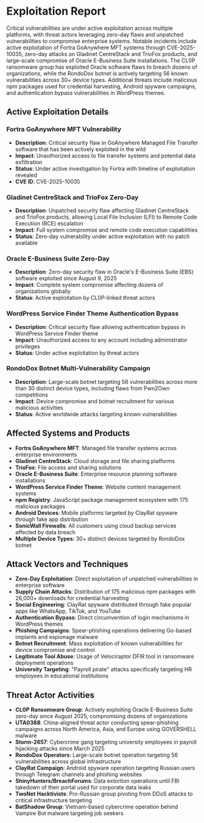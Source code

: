 # Exploitation Report

Critical vulnerabilities are under active exploitation across multiple platforms, with threat actors leveraging zero-day flaws and unpatched vulnerabilities to compromise enterprise systems. Notable incidents include active exploitation of Fortra GoAnywhere MFT systems through CVE-2025-10035, zero-day attacks on Gladinet CentreStack and TrioFox products, and large-scale compromise of Oracle E-Business Suite installations. The CL0P ransomware group has exploited Oracle software flaws to breach dozens of organizations, while the RondoDox botnet is actively targeting 56 known vulnerabilities across 30+ device types. Additional threats include malicious npm packages used for credential harvesting, Android spyware campaigns, and authentication bypass vulnerabilities in WordPress themes.

## Active Exploitation Details

### Fortra GoAnywhere MFT Vulnerability
- **Description**: Critical security flaw in GoAnywhere Managed File Transfer software that has been actively exploited in the wild
- **Impact**: Unauthorized access to file transfer systems and potential data exfiltration
- **Status**: Under active investigation by Fortra with timeline of exploitation revealed
- **CVE ID**: CVE-2025-10035

### Gladinet CentreStack and TrioFox Zero-Day
- **Description**: Unpatched security flaw affecting Gladinet CentreStack and TrioFox products, allowing Local File Inclusion (LFI) to Remote Code Execution (RCE) escalation
- **Impact**: Full system compromise and remote code execution capabilities
- **Status**: Zero-day vulnerability under active exploitation with no patch available

### Oracle E-Business Suite Zero-Day
- **Description**: Zero-day security flaw in Oracle's E-Business Suite (EBS) software exploited since August 9, 2025
- **Impact**: Complete system compromise affecting dozens of organizations globally
- **Status**: Active exploitation by CL0P-linked threat actors

### WordPress Service Finder Theme Authentication Bypass
- **Description**: Critical security flaw allowing authentication bypass in WordPress Service Finder theme
- **Impact**: Unauthorized access to any account including administrator privileges
- **Status**: Under active exploitation by threat actors

### RondoDox Botnet Multi-Vulnerability Campaign
- **Description**: Large-scale botnet targeting 56 vulnerabilities across more than 30 distinct device types, including flaws from Pwn2Own competitions
- **Impact**: Device compromise and botnet recruitment for various malicious activities
- **Status**: Active worldwide attacks targeting known vulnerabilities

## Affected Systems and Products

- **Fortra GoAnywhere MFT**: Managed file transfer systems across enterprise environments
- **Gladinet CentreStack**: Cloud storage and file sharing platforms
- **TrioFox**: File access and sharing solutions
- **Oracle E-Business Suite**: Enterprise resource planning software installations
- **WordPress Service Finder Theme**: Website content management systems
- **npm Registry**: JavaScript package management ecosystem with 175 malicious packages
- **Android Devices**: Mobile platforms targeted by ClayRat spyware through fake app distribution
- **SonicWall Firewalls**: All customers using cloud backup services affected by data breach
- **Multiple Device Types**: 30+ distinct devices targeted by RondoDox botnet

## Attack Vectors and Techniques

- **Zero-Day Exploitation**: Direct exploitation of unpatched vulnerabilities in enterprise software
- **Supply Chain Attacks**: Distribution of 175 malicious npm packages with 26,000+ downloads for credential harvesting
- **Social Engineering**: ClayRat spyware distributed through fake popular apps like WhatsApp, TikTok, and YouTube
- **Authentication Bypass**: Direct circumvention of login mechanisms in WordPress themes
- **Phishing Campaigns**: Spear-phishing operations delivering Go-based implants and espionage malware
- **Botnet Recruitment**: Mass exploitation of known vulnerabilities for device compromise and control
- **Legitimate Tool Abuse**: Usage of Velociraptor DFIR tool in ransomware deployment operations
- **University Targeting**: "Payroll pirate" attacks specifically targeting HR employees in educational institutions

## Threat Actor Activities

- **CL0P Ransomware Group**: Actively exploiting Oracle E-Business Suite zero-day since August 2025, compromising dozens of organizations
- **UTA0388**: China-aligned threat actor conducting spear-phishing campaigns across North America, Asia, and Europe using GOVERSHELL malware
- **Storm-2657**: Cybercrime gang targeting university employees in payroll hijacking attacks since March 2025
- **RondoDox Operators**: Large-scale botnet operation targeting 56 vulnerabilities across global infrastructure
- **ClayRat Campaign**: Android spyware operation targeting Russian users through Telegram channels and phishing websites
- **ShinyHunters/BreachForums**: Data extortion operations until FBI takedown of their portal used for corporate data leaks
- **TwoNet Hacktivists**: Pro-Russian group pivoting from DDoS attacks to critical infrastructure targeting
- **BatShadow Group**: Vietnam-based cybercrime operation behind Vampire Bot malware targeting job seekers